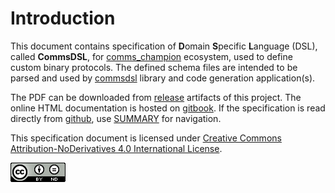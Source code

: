 # Introduction
This document contains specification of **D**omain **S**pecific **L**anguage (DSL),
called **CommsDSL**, for [comms_champion](https://github.com/arobenko/comms_champion) ecosystem,
used to define custom binary protocols. The defined schema files are intended
to be parsed and used by [commsdsl](https://github.com/arobenko/commsdsl) library and code
generation application(s).

The PDF can be downloaded from [release](https://github.com/arobenko/CommsDSL-Specification/releases)
artifacts of this project. The online HTML documentation is hosted on
[gitbook](https://legacy.gitbook.com/book/arobenko/commsdsl-specification/details).
If the specification is read directly from [github](https://github.com/arobenko/CommsDSL-Specification),
use [SUMMARY](SUMMARY.md) for navigation.

This specification document is licensed under
[Creative Commons Attribution-NoDerivatives 4.0 International License](https://creativecommons.org/licenses/by-nd/4.0/).

![cc-by-nd](cc-by-nd.png)

